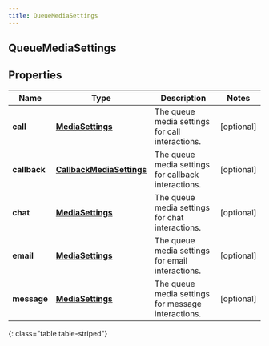 ```yaml
---
title: QueueMediaSettings
---
```

## QueueMediaSettings


## Properties

| Name | Type | Description | Notes |
| ------------ | ------------- | ------------- | ------------- |
| **call** | <!----><!---->[**MediaSettings**](MediaSettings.html)<!----> | The queue media settings for call interactions. |  [optional] |
| **callback** | <!----><!---->[**CallbackMediaSettings**](CallbackMediaSettings.html)<!----> | The queue media settings for callback interactions. |  [optional] |
| **chat** | <!----><!---->[**MediaSettings**](MediaSettings.html)<!----> | The queue media settings for chat interactions. |  [optional] |
| **email** | <!----><!---->[**MediaSettings**](MediaSettings.html)<!----> | The queue media settings for email interactions. |  [optional] |
| **message** | <!----><!---->[**MediaSettings**](MediaSettings.html)<!----> | The queue media settings for message interactions. |  [optional] |
{: class="table table-striped"}



